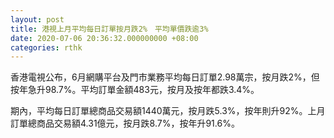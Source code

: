 ```yaml
---
layout: post
title: 港視上月平均每日訂單按月跌2%　平均單價跌逾3%
date: 2020-07-06 20:36:32.000000000 +08:00
categories: rthk
---
```


香港電視公布，6月網購平台及門市業務平均每日訂單2.98萬宗，按月跌2%，但按年急升98.7%。平均訂單金額483元，按月及按年都跌3.4%。

期內，平均每日訂單總商品交易額1440萬元，按月跌5.3%，按年則升92%。上月訂單總商品交易額4.31億元，按月跌8.7%，按年升91.6%。
